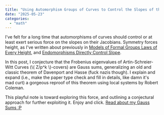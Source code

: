 ```yaml
---
title: "Using Automorphism Groups of Curves to Control the Slopes of their Jacobians"
date: "2025-05-23"
categories: 
  - "math"
---
```

I've felt for a long time that automorphisms of curves should control or at least exert serious force on the slopes on their Jacobians. Symmetry forces height, as I've written about previously in [Models of Formal Groups Laws of Every Height](https://rin.io/every-height/), and [Endomorphisms Directly Control Slope](https://rin.io/height-is-symmetry/).  

In this post, I conjecture that the Frobenius eigenvalues of Artin-Schreier-Witt Curves (\\( Z/p^k \\)-covers) are Gauss sums, generalizing an old and classic theorem of Davenport and Hasse (fuck nazis though). I explain and expand (i.e., make the paper type check and fill in details, like damn it's mad curt) a gorgeous reproof of this theorem using local systems by Robert Coleman.

This playful note is toward exploring this force, and outlining a conjectural approach for further exploiting it. Enjoy and click. [Read about my Gauss Sums :P](/pdfs/Gauss_sums.pdf)
